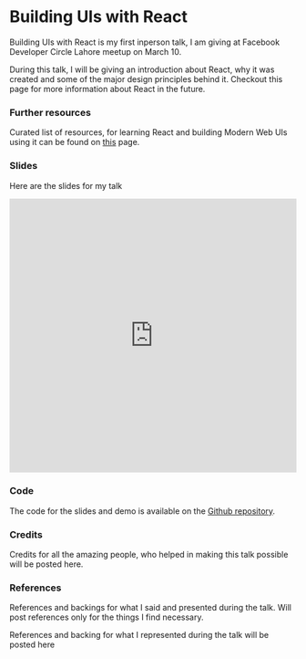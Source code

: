 # Building UIs with React

Building UIs with React is my first inperson talk, I am giving at Facebook Developer
Circle Lahore meetup on March 10. 

During this talk, I will be giving an introduction about React, why it was created and
some of the major design principles behind it. Checkout this page for more information
about React in the future.

### Further resources
Curated list of resources, for learning React and building Modern Web UIs using 
it can be found on [this](./resources.md) page.

### Slides
Here are the slides for my talk

<div class="react-slides">
<iframe src="https://docs.google.com/presentation/d/1j9wbB6GW8OjvrKN8eWXL9cwmhz61L6J3XbAMaPvNYUE/embed?start=false&loop=true&delayms=3000" frameborder="0" width="100%" height="480px"></iframe>
</div>

### Code

The code for the slides and demo is available on the [Github repository](https://github.com/abdulhannanali/talks/DevCLahore/react/code).

### Credits

Credits for all the amazing people, who helped in making this talk possible will be posted here.

### References

References and backings for what I said and presented during the talk. Will post references only for the things I find necessary.

References and backing for what I represented during the talk will be posted here